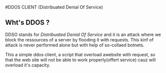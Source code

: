 #DDOS CLIENT (Distribuated Denial Of Service)

## Wht's DDOS ?
DDSO stands for <em>Distribuated Denial Of Service</em> and it is an attack where we block the ressources of a server by flooding it with requests. This kinf of attack is never performed alone but with help of so-collaed botnets.

This a simple ddos client, a script that overload awebsite with request, so that the web site will not be able to work properly(offert service) cauz will overload it's capacity.